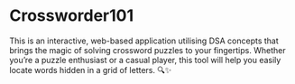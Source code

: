 # Crossworder101
This is an interactive, web-based application utilising DSA concepts that brings the magic of solving crossword puzzles to your fingertips. Whether you’re a puzzle enthusiast or a casual player, this tool will help you easily locate words hidden in a grid of letters. 🔍✨
